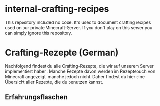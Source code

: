 # internal-crafting-recipes
This repository included no code. It's used to document crafting recipes used on our private Minecraft-Server. If you don't play on this server you can simply ignore this repository.

# Crafting-Rezepte (German)
Nachfolgend findest du alle Crafting-Rezepte, die wir auf unserem Server implementiert haben. Manche Rezepte davon werden im Rezeptebuch von Minecraft angezeigt, manche jedoch nicht. Daher findest du hier eine Übersicht aller Rezepte, die du benutzen kannst.
## Erfahrungsflaschen
